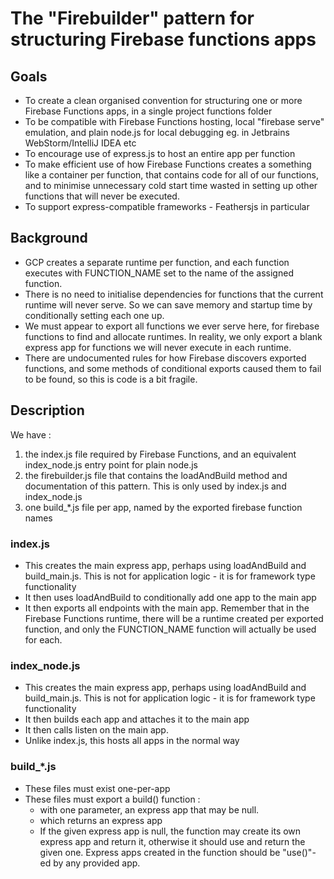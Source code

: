 # The "Firebuilder" pattern for structuring Firebase functions apps

## Goals
* To create a clean organised convention for structuring one or more Firebase Functions apps, in a single project functions folder
* To be compatible with Firebase Functions hosting, local "firebase serve" emulation, and plain node.js for local debugging eg. in Jetbrains WebStorm/IntelliJ IDEA etc
* To encourage use of express.js to host an entire app per function
* To make efficient use of how Firebase Functions creates a something like a container per function, that contains code for all of our functions, and to minimise unnecessary cold start time wasted in setting up other functions that will never be executed.  
* To support express-compatible frameworks - Feathersjs in particular 

## Background
* GCP creates a separate runtime per function, and each function
executes with FUNCTION_NAME set to the name of the assigned function.
* There is no need to initialise dependencies for functions that the
current runtime will never serve. So we can save memory and startup time
by conditionally setting each one up.
* We must appear to export all functions we ever serve here, for firebase functions
to find and allocate runtimes. In reality, we only export a blank express app for
functions we will never execute in each runtime.
* There are undocumented rules for how Firebase discovers exported functions, and
some methods of conditional exports caused them to fail to be found, so this is code
is a bit fragile.

## Description

We have :
1. the index.js file required by Firebase Functions, and an equivalent index_node.js entry point for plain node.js
2. the firebuilder.js file that contains the loadAndBuild method and documentation of this pattern. This is only used by index.js and index_node.js
3. one build_*.js file per app, named by the exported firebase function names 

### index.js
* This creates the main express app, perhaps using loadAndBuild and build_main.js. This is not for application logic - it is for framework type functionality
* It then uses loadAndBuild to conditionally add one app to the main app
* It then exports all endpoints with the main app. Remember that in the Firebase Functions runtime, there will be a runtime created per exported function, and only the FUNCTION_NAME function will actually be used for each.   

### index_node.js
* This creates the main express app, perhaps using loadAndBuild and build_main.js. This is not for application logic - it is for framework type functionality
* It then builds each app and attaches it to the main app
* It then calls listen on the main app.
* Unlike index.js, this hosts all apps in the normal way

### build_*.js
* These files must exist one-per-app
* These files must export a build() function :
  * with one parameter, an express app that may be null. 
  * which returns an express app    
  * If the given express app is null, the function may create its own express app and return it, otherwise it should use and return the given one. Express apps created in the function should be "use()"-ed by any provided app.
  
